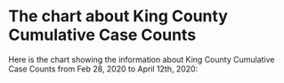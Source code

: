 # The chart about King County Cumulative Case Counts
Here is the chart showing the information about King County Cumulative Case Counts from Feb 28, 2020 to April 12th, 2020:
<div class="flourish-embed flourish-chart" data-src="visualisation/12595916"><script src="https://public.flourish.studio/resources/embed.js"></script></div>
